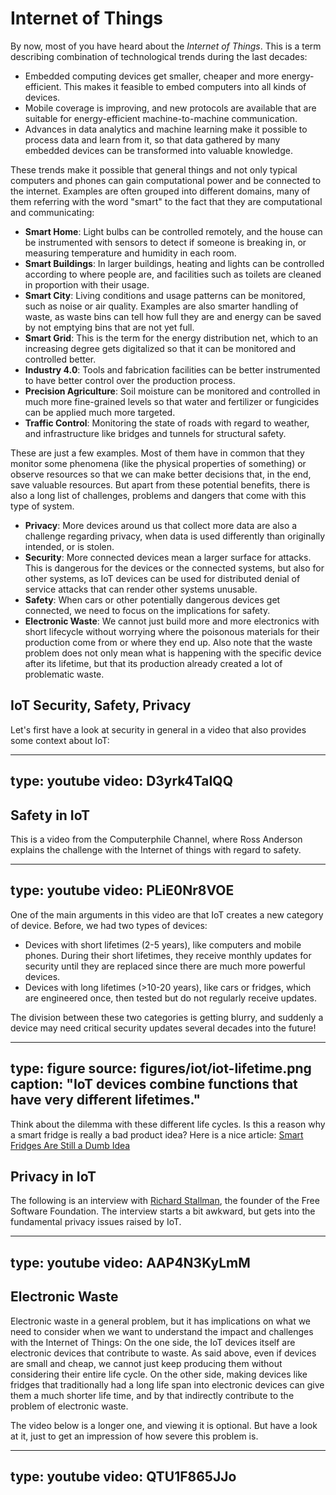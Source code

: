 # Internet of Things

By now, most of you have heard about the *Internet of Things*. 
This is a term describing combination of technological trends during the last decades:

- Embedded computing devices get smaller, cheaper and more energy-efficient. 
  This makes it feasible to embed computers into all kinds of devices. 
- Mobile coverage is improving, and new protocols are available that are suitable for energy-efficient machine-to-machine communication. 
- Advances in data analytics and machine learning make it possible to process data and learn from it, so that data gathered by many embedded devices can be transformed into valuable knowledge.

These trends make it possible that general things and not only typical computers and phones can gain computational power and be connected to the internet.
Examples are often grouped into different domains, many of them referring with the word "smart" to the fact that they are computational and communicating:

- **Smart Home**: Light bulbs can be controlled remotely, and the house can be instrumented with sensors to detect if someone is breaking in, or measuring temperature and humidity in each room.
- **Smart Buildings**: In larger buildings, heating and lights can be controlled according to where people are, and facilities such as toilets are cleaned in proportion with their usage.
- **Smart City**: Living conditions and usage patterns can be monitored, such as noise or air quality. Examples are also smarter handling of waste, as waste bins can tell how full they are and energy can be saved by not emptying bins that are not yet full.
- **Smart Grid**: This is the term for the energy distribution net, which to an increasing degree gets digitalized so that it can be monitored and controlled better.
- **Industry 4.0**: Tools and fabrication facilities can be better instrumented to have better control over the production process.
- **Precision Agriculture**: Soil moisture can be monitored and controlled in much more fine-grained levels so that water and fertilizer or fungicides can be applied much more targeted.
- **Traffic Control**: Monitoring the state of roads with regard to weather, and infrastructure like bridges and tunnels for structural safety.

These are just a few examples. Most of them have in common that they monitor some phenomena (like the physical properties of something) or observe resources so that we can make better decisions that, in the end, save valuable resources.
But apart from these potential benefits, there is also a long list of challenges, problems and dangers that come with this type of system. 

- **Privacy**: More devices around us that collect more data are also a challenge regarding privacy, when data is used differently than originally intended, or is stolen.
- **Security**: More connected devices mean a larger surface for attacks. This is dangerous for the devices or the connected systems, but also for other systems, as IoT devices can be used for distributed denial of service attacks that can render other systems unusable. 
- **Safety**: When cars or other potentially dangerous devices get connected, we need to focus on the implications for safety.
- **Electronic Waste**: We cannot just build more and more electronics with short lifecycle without worrying where the poisonous materials for their production come from or where they end up. Also note that the waste problem does not only mean what is happening with the specific device after its lifetime, but that its production already created a lot of problematic waste.




## IoT Security, Safety, Privacy

Let's first have a look at security in general in a video that also provides some context about IoT:

<!-- 15:15 -->

---
type: youtube
video: D3yrk4TaIQQ
---


## Safety in IoT

<!-- 7:48 -->

This is a video from the Computerphile Channel, where Ross Anderson explains the challenge with the Internet of things with regard to safety. 

---
type: youtube
video: PLiE0Nr8VOE
---

One of the main arguments in this video are that IoT creates a new category of device. Before, we had two types of devices:

* Devices with short lifetimes (2-5 years), like computers and mobile phones. During their short lifetimes, they receive monthly updates for security until they are replaced since there are much more powerful devices.
* Devices with long lifetimes (>10-20 years), like cars or fridges, which are engineered once, then tested but do not regularly receive updates. 

The division between these two categories is getting blurry, and suddenly a device may need critical security updates several decades into the future! 

---
type: figure
source: figures/iot/iot-lifetime.png
caption: "IoT devices combine functions that have very different lifetimes."
---

Think about the dilemma with these different life cycles. Is this a reason why a smart fridge is really a bad product idea? Here is a nice article: [Smart Fridges Are Still a Dumb Idea](https://www.ifixit.com/News/7747/smart-fridges-dumb-idea)



## Privacy in IoT

<!-- 17:37  -->

The following is an interview with [Richard Stallman](https://en.wikipedia.org/wiki/Richard_Stallman), the founder of the Free Software Foundation. The interview starts a bit awkward, but gets into the fundamental privacy issues raised by IoT. 

---
type: youtube
video: AAP4N3KyLmM
---


## Electronic Waste


Electronic waste in a general problem, but it has implications on what we need to consider when we want to understand the impact and challenges with the Internet of Things: On the one side, the IoT devices itself are electronic devices that contribute to waste. As said above, even if devices are small and cheap, we cannot just keep producing them without considering their entire life cycle. On the other side, making devices like fridges that traditionally had a long life span into electronic devices can give them a much shorter life time, and by that indirectly contribute to the problem of electronic waste. 

The video below is a longer one, and viewing it is optional. But have a look at it, just to get an impression of how severe this problem is.

---
type: youtube
video: QTU1F865JJo
---


